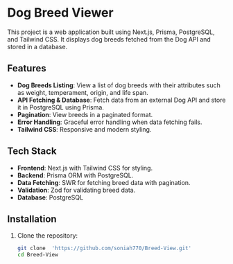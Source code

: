 # Dog Breed Viewer

This project is a web application built using Next.js, Prisma, PostgreSQL, and Tailwind CSS. It displays dog breeds fetched from the Dog API and stored in a database.

## Features

- **Dog Breeds Listing**: View a list of dog breeds with their attributes such as weight, temperament, origin, and life span.
- **API Fetching & Database**: Fetch data from an external Dog API and store it in PostgreSQL using Prisma.
- **Pagination**: View breeds in a paginated format.
- **Error Handling**: Graceful error handling when data fetching fails.
- **Tailwind CSS**: Responsive and modern styling.

## Tech Stack

- **Frontend**: Next.js with Tailwind CSS for styling.
- **Backend**: Prisma ORM with PostgreSQL.
- **Data Fetching**: SWR for fetching breed data with pagination.
- **Validation**: Zod for validating breed data.
- **Database**: PostgreSQL

## Installation

1. Clone the repository:
   ```bash
   git clone  'https://github.com/soniah770/Breed-View.git'
   cd Breed-View
